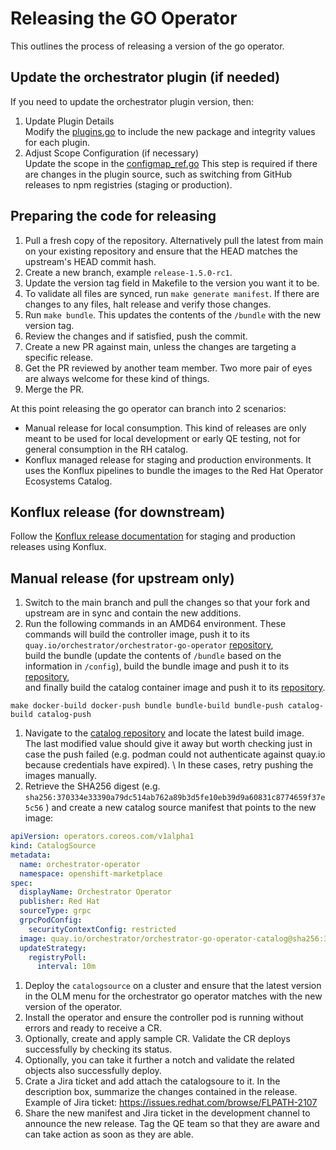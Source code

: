 # Releasing the GO Operator
This outlines the process of releasing a version of the go operator.

## Update the orchestrator plugin (if needed)
If you need to update the orchestrator plugin version, then:

1. Update Plugin Details  
Modify the
[plugins.go](https://github.com/rhdhorchestrator/orchestrator-go-operator/blob/main/internal/controller/rhdh/plugins.go)
to include the new package and integrity values for each plugin.
1. Adjust Scope Configuration (if necessary)  
Update the scope in the
[configmap_ref.go](https://github.com/rhdhorchestrator/orchestrator-go-operator/blob/main/internal/controller/rhdh/configmap_ref.go#L9)
This step is required if there are changes in the plugin source, such as
switching from GitHub releases to npm registries (staging or production).

## Preparing the code for releasing

1. Pull a fresh copy of the repository. Alternatively pull the latest from main on your existing repository and ensure that the HEAD matches the upstream's HEAD commit hash.
1. Create a new branch, example `release-1.5.0-rc1`.
1. Update the version tag field in Makefile to the version you want it to be.
1. To validate all files are synced, run `make generate manifest`. If there are changes to any files, halt release and verify those changes.
1. Run `make bundle`. This updates the contents of the `/bundle` with the new version tag.
1. Review the changes and if satisfied, push the commit.
1. Create a new PR against main, unless the changes are targeting a specific release.
1. Get the PR reviewed by another team member. Two more pair of eyes are always welcome for these kind of things.
1. Merge the PR.

At this point releasing the go operator can branch into 2 scenarios:
* Manual release for local consumption. This kind of releases are only meant to be used for local development or early QE testing, not for general consumption in the RH catalog.
* Konflux managed release for staging and production environments. It uses the Konflux pipelines to bundle the images to the Red Hat Operator Ecosystems Catalog.

## Konflux release (for downstream)

Follow the [Konflux release documentation](docs/konflux/release_operator_with_konflux.md) for staging and production releases using Konflux.

## Manual release (for upstream only)
1. Switch to the main branch and pull the changes so that your fork and upstream are in sync and contain the new additions.
1. Run the following commands in an AMD64 environment. 
These commands will build the controller image, push it to its `quay.io/orchestrator/orchestrator-go-operator` [repository](https://quay.io/repository/orchestrator/orchestrator-go-operator?tab=tags),\
build the bundle (update the contents of `/bundle` based on the information in `/config`), build the bundle image and push it to its [repository](https://quay.io/repository/orchestrator/orchestrator-go-operator-bundle?tab=tags),\
and finally build the catalog container image and push it to its [repository](https://quay.io/repository/orchestrator/orchestrator-go-operator-catalog?tab=tags).

```shell
make docker-build docker-push bundle bundle-build bundle-push catalog-build catalog-push
```

1. Navigate to the [catalog repository](https://quay.io/repository/orchestrator/orchestrator-go-operator-catalog?tab=tags) and locate the latest build image. \
The last modified value should give it away but worth checking just in case the push failed (e.g. podman could not authenticate against quay.io because credentials have expired). \ 
In these cases, retry pushing the images manually.
1. Retrieve the SHA256 digest (e.g. `sha256:370334e33390a79dc514ab762a89b3d5fe10eb39d9a60831c8774659f37e5c56` ) and create a new catalog source manifest that points to the new image:
```yaml
apiVersion: operators.coreos.com/v1alpha1
kind: CatalogSource
metadata:
  name: orchestrator-operator
  namespace: openshift-marketplace
spec:
  displayName: Orchestrator Operator
  publisher: Red Hat
  sourceType: grpc
  grpcPodConfig:
    securityContextConfig: restricted
  image: quay.io/orchestrator/orchestrator-go-operator-catalog@sha256:370334e33390a79dc514ab762a89b3d5fe10eb39d9a60831c8774659f37e5c56
  updateStrategy:
    registryPoll:
      interval: 10m
```
1. Deploy the `catalogsource` on a cluster and ensure that the latest version in the OLM menu for the orchestrator go operator matches with the new version of the operator.
1. Install the operator and ensure the controller pod is running without errors and ready to receive a CR.
2. Optionally, create and apply sample CR. Validate the CR deploys successfully by checking its status.
3. Optionally, you can take it further a notch and validate the related objects also successfully deploy.
1. Crate a Jira ticket and add attach the catalogsoure to it. In the description box, summarize the changes contained in the release. \
Example of Jira ticket: https://issues.redhat.com/browse/FLPATH-2107
1. Share the new manifest and Jira ticket in the development channel to announce the new release. Tag the QE team so that they are aware and can take action as soon as they are able.

